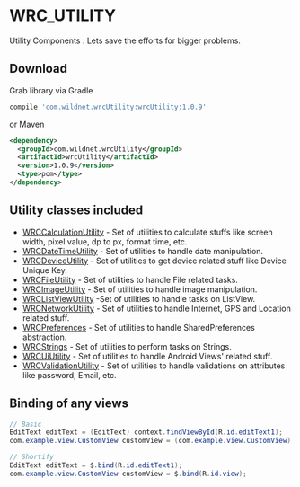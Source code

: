 # WRC_UTILITY
Utility Components : Lets save the efforts for bigger problems.

## Download
Grab library via Gradle
```groovy
compile 'com.wildnet.wrcUtility:wrcUtility:1.0.9'
```
or Maven
```xml
<dependency>
  <groupId>com.wildnet.wrcUtility</groupId>
  <artifactId>wrcUtility</artifactId>
  <version>1.0.9</version>
  <type>pom</type>
</dependency>
```

## Utility classes included

- [WRCCalculationUtility](#binding-of-any-views) - Set of utilities to calculate stuffs like screen width, pixel value, dp to px, format time, etc.
- [WRCDateTimeUtility](Download) - Set of utilities to handle date manipulation.
- [WRCDeviceUtility](Download) - Set of utilities to get device related stuff like Device Unique Key.
- [WRCFileUtility](Download) - Set of utilities to handle File related tasks.
- [WRCImageUtility](Download) - Set of utilities to handle image manipulation.
- [WRCListViewUtility](Download) -Set of utilities to handle tasks on ListView.
- [WRCNetworkUtility](Download) - Set of utilities to handle Internet, GPS and Location related stuff.
- [WRCPreferences](Download) - Set of utilities to handle SharedPreferences abstraction.
- [WRCStrings](Download) - Set of utilities to perform tasks on Strings.
- [WRCUiUtility](Download) - Set of utilities to handle Android Views' related stuff.
- [WRCValidationUtility](Download) - Set of utilities to handle validations on attributes like password, Email, etc.

## Binding of any views
```java
// Basic 
EditText editText = (EditText) context.findViewById(R.id.editText1);
com.example.view.CustomView customView = (com.example.view.CustomView) context.findViewById(R.id.view);

// Shortify
EditText editText = $.bind(R.id.editText1);
com.example.view.CustomView customView = $.bind(R.id.view);
```
